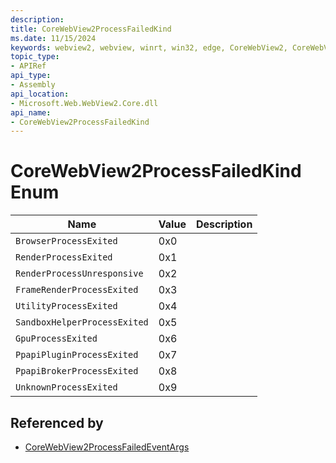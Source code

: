 ```yaml
---
description: 
title: CoreWebView2ProcessFailedKind
ms.date: 11/15/2024
keywords: webview2, webview, winrt, win32, edge, CoreWebView2, CoreWebView2Controller, browser control, edge html, CoreWebView2ProcessFailedKind
topic_type:
- APIRef
api_type:
- Assembly
api_location:
- Microsoft.Web.WebView2.Core.dll
api_name:
- CoreWebView2ProcessFailedKind
---
```


# CoreWebView2ProcessFailedKind Enum

| Name |  Value | Description |
|--|--|--|
|`BrowserProcessExited` | 0x0  |  |
|`RenderProcessExited` | 0x1  |  |
|`RenderProcessUnresponsive` | 0x2  |  |
|`FrameRenderProcessExited` | 0x3  |  |
|`UtilityProcessExited` | 0x4  |  |
|`SandboxHelperProcessExited` | 0x5  |  |
|`GpuProcessExited` | 0x6  |  |
|`PpapiPluginProcessExited` | 0x7  |  |
|`PpapiBrokerProcessExited` | 0x8  |  |
|`UnknownProcessExited` | 0x9  |  |


## Referenced by

- [CoreWebView2ProcessFailedEventArgs](corewebview2processfailedeventargs.md)
